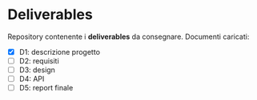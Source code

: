 # Deliverables
Repository contenente i **deliverables** da consegnare. Documenti 
caricati:

- [x] D1: descrizione progetto
- [ ] D2: requisiti
- [ ] D3: design
- [ ] D4: API
- [ ] D5: report finale
